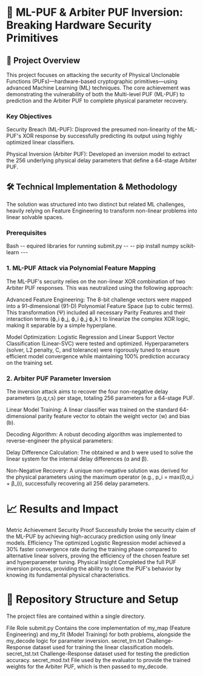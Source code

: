 # 🧠 ML-PUF & Arbiter PUF Inversion: Breaking Hardware Security Primitives

## 🚀 Project Overview
This project focuses on attacking the security of Physical Unclonable Functions (PUFs)—hardware-based cryptographic primitives—using advanced Machine Learning (ML) techniques. The core achievement was demonstrating the vulnerability of both the Multi-level PUF (ML-PUF) to prediction and the Arbiter PUF to complete physical parameter recovery.

### Key Objectives
Security Breach (ML-PUF): Disproved the presumed non-linearity of the ML-PUF's XOR response by successfully predicting its output using highly optimized linear classifiers.

Physical Inversion (Arbiter PUF): Developed an inversion model to extract the 256 underlying physical delay parameters that define a 64-stage Arbiter PUF.

## 🛠️ Technical Implementation & Methodology
The solution was structured into two distinct but related ML challenges, heavily relying on Feature Engineering to transform non-linear problems into linear solvable spaces.

### Prerequisites
Bash
-- equired libraries for running submit.py --
-- pip install numpy scikit-learn ---

### 1. ML-PUF Attack via Polynomial Feature Mapping
The ML-PUF's security relies on the non-linear XOR combination of two Arbiter PUF responses. This was neutralized using the following approach:

Advanced Feature Engineering: The 8-bit challenge vectors were mapped into a 91-dimensional (91-D) Polynomial Feature Space (up to cubic terms). This transformation (Ψ) included all necessary Parity Features and their interaction terms (ϕ_i ϕ_j, ϕ_i ϕ_j ϕ_k ) to linearize the complex XOR logic, making it separable by a simple hyperplane.

Model Optimization: Logistic Regression and Linear Support Vector Classification (Linear-SVC) were tested and optimized. Hyperparameters (solver, L2 penalty, C, and tolerance) were rigorously tuned to ensure efficient model convergence while maintaining 100% prediction accuracy on the training set.

### 2. Arbiter PUF Parameter Inversion
The inversion attack aims to recover the four non-negative delay parameters (p,q,r,s) per stage, totaling 256 parameters for a 64-stage PUF.

Linear Model Training: A linear classifier was trained on the standard 64-dimensional parity feature vector to obtain the weight vector (w) and bias (b).

Decoding Algorithm: A robust decoding algorithm was implemented to reverse-engineer the physical parameters:

Delay Difference Calculation: The obtained w and b were used to solve the linear system for the internal delay differences (α and β).

Non-Negative Recovery: A unique non-negative solution was derived for the physical parameters using the maximum operator (e.g., p_i = max(0,α_i + β_i)), successfully recovering all 256 delay parameters.


# 📈 Results and Impact
Metric	Achievement
Security Proof	Successfully broke the security claim of the ML-PUF by achieving high-accuracy prediction using only linear models.
Efficiency	The optimized Logistic Regression model achieved a 30% faster convergence rate during the training phase compared to alternative linear solvers, proving the efficiency of the chosen feature set and hyperparameter tuning.
Physical Insight	Completed the full PUF inversion process, providing the ability to clone the PUF's behavior by knowing its fundamental physical characteristics.

# 📁 Repository Structure and Setup
The project files are contained within a single directory.

File	Role
submit.py	Contains the core implementation of my_map (Feature Engineering) and my_fit (Model Training) for both problems, alongside the my_decode logic for parameter inversion.
secret_trn.txt	Challenge-Response dataset used for training the linear classification models.
secret_tst.txt	Challenge-Response dataset used for testing the prediction accuracy.
secret_mod.txt	File used by the evaluator to provide the trained weights for the Arbiter PUF, which is then passed to my_decode.
